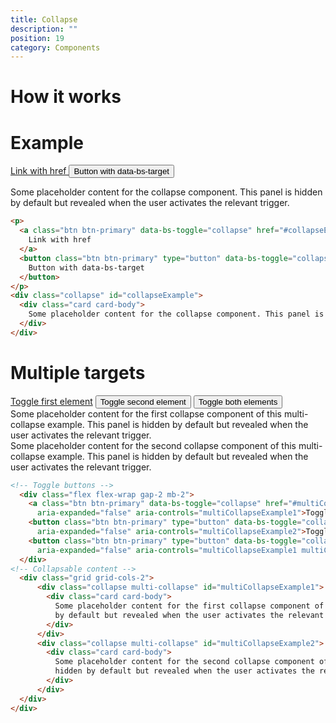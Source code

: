 ```yaml
---
title: Collapse
description: ""
position: 19
category: Components
---
```


# How it works

# Example

<div class="bd-example">
  <p>
    <a class="btn btn-primary" data-bs-toggle="collapse" href="#collapseExample" role="button" aria-expanded="false"
      aria-controls="collapseExample">
      Link with href
    </a>
    <button class="btn btn-primary" type="button" data-bs-toggle="collapse" data-bs-target="#collapseExample"
      aria-expanded="false" aria-controls="collapseExample">
      Button with data-bs-target
    </button>
  </p>
  <div class="collapse" id="collapseExample">
    <div class="card card-body">
      Some placeholder content for the collapse component. This panel is hidden by default but revealed when the user
      activates the relevant trigger.
    </div>
  </div>
</div>

```html
<p>
  <a class="btn btn-primary" data-bs-toggle="collapse" href="#collapseExample" role="button" aria-expanded="false" aria-controls="collapseExample">
    Link with href
  </a>
  <button class="btn btn-primary" type="button" data-bs-toggle="collapse" data-bs-target="#collapseExample" aria-expanded="false" aria-controls="collapseExample">
    Button with data-bs-target
  </button>
</p>
<div class="collapse" id="collapseExample">
  <div class="card card-body">
    Some placeholder content for the collapse component. This panel is hidden by default but revealed when the user activates the relevant trigger.
  </div>
</div>
```

# Multiple targets

<div class="bd-example">
  <div class="flex flex-wrap gap-2 mb-2">
    <a class="btn btn-primary" data-bs-toggle="collapse" href="#multiCollapseExample1" role="button"
      aria-expanded="false" aria-controls="multiCollapseExample1">Toggle first element</a>
    <button class="btn btn-primary" type="button" data-bs-toggle="collapse" data-bs-target="#multiCollapseExample2"
      aria-expanded="false" aria-controls="multiCollapseExample2">Toggle second element</button>
    <button class="btn btn-primary" type="button" data-bs-toggle="collapse" data-bs-target=".multi-collapse"
      aria-expanded="false" aria-controls="multiCollapseExample1 multiCollapseExample2">Toggle both elements</button>
  </div>
  
  <div class="grid grid-cols-2">
      <div class="collapse multi-collapse" id="multiCollapseExample1">
        <div class="card card-body">
          Some placeholder content for the first collapse component of this multi-collapse example. This panel is hidden
          by default but revealed when the user activates the relevant trigger.
        </div>
      </div>
      <div class="collapse multi-collapse" id="multiCollapseExample2">
        <div class="card card-body">
          Some placeholder content for the second collapse component of this multi-collapse example. This panel is
          hidden by default but revealed when the user activates the relevant trigger.
        </div>
      </div>
  </div>
</div>

```html
<!-- Toggle buttons -->
  <div class="flex flex-wrap gap-2 mb-2">
    <a class="btn btn-primary" data-bs-toggle="collapse" href="#multiCollapseExample1" role="button"
      aria-expanded="false" aria-controls="multiCollapseExample1">Toggle first element</a>
    <button class="btn btn-primary" type="button" data-bs-toggle="collapse" data-bs-target="#multiCollapseExample2"
      aria-expanded="false" aria-controls="multiCollapseExample2">Toggle second element</button>
    <button class="btn btn-primary" type="button" data-bs-toggle="collapse" data-bs-target=".multi-collapse"
      aria-expanded="false" aria-controls="multiCollapseExample1 multiCollapseExample2">Toggle both elements</button>
  </div>
<!-- Collapsable content -->
  <div class="grid grid-cols-2">
      <div class="collapse multi-collapse" id="multiCollapseExample1">
        <div class="card card-body">
          Some placeholder content for the first collapse component of this multi-collapse example. This panel is hidden
          by default but revealed when the user activates the relevant trigger.
        </div>
      </div>
      <div class="collapse multi-collapse" id="multiCollapseExample2">
        <div class="card card-body">
          Some placeholder content for the second collapse component of this multi-collapse example. This panel is
          hidden by default but revealed when the user activates the relevant trigger.
        </div>
      </div>
  </div>
</div>
```
